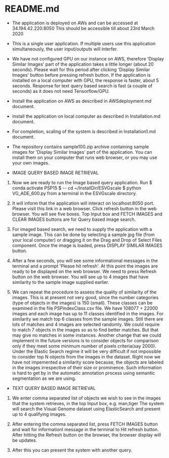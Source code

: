 # README.md

* The application is deployed on AWs and can be accessed at
  34.194.42.220:8050
This should be accessible till about 23rd March 2020

* This is a single user application. If multiple users use this application simultaneously, the user input/outputs will interfer.

* We have not configured GPU on our instance on AWS, therefore 'Display Similar Images' part of the application takes a little longer (about 20 seconds). Please wait for this period after clicking 'Display Similar Images' button before pressing refresh button. If the application is installed on a local computer with GPU, the response is faster, about 5 seconds. Response for text query based search is fast (a couple of seconds) as it does not need Tensorflow/GPU.

* Install the application on AWS as described in AWSdeployment.md document.

* Install the application on local computer as described in Installation.md document.

* For completion, scaling of the system is described in Installation1.md document.

* The repository contains sample100.zip archive containing sample images for 'Display Similar Images' part of the application. You can install them on your computer that runs  web browser, or you may use your own images.


* IMAGE QUERY BASED IMAGE RETRIEVAL

1. Now we are ready to run the Image based query application. Run
$ conda activate PSP15
$ -- cd ~/InstallDir/ESVGscale
$ python VG_ADE_600.py 
from a terminal in the ESVGscale directory.

2. It will inform that the application will interact on localhost:8050 port. Please visit this link in a web browser. Click refresh button in the web browser. You will see five boxes. Top Input box and FETCH IMAGES and CLEAR IMAGES buttons are for Query based image search.

3. For imaged based search, we need to supply the application with a sample image. This can be done by selecting a sample jpg file (from your local computer) or dragging it on the Drag and Drop of Select Files component. Once the image is loaded, press DISPLAY SIMILAR IMAGES button. 

4. After a few seconds, you will see some informational messages in the terminal and a prompt 'Please hit refresh'. At this point the images are ready to be displayed on the web browser. We need to press Refresh button on the web browser. You will see up to 4 images that have similarity to the sample image supplied earlier. 

5. We can repeat the procedure to assess the quality of similarity of the images. This is at present not very good, since the number categories (type of objects in the images) is 150 (small). These classes can be examined in the file PSPindexClass.csv file. We have 108077 + 22000 images and each image has up to 11 classes identified in the images. For similarity we match top 6 classes from the sample images. Still there are lots of matches and 4 images are selected randomly. We could require to match 7 objects in the images so as to find better matches. But that may give no matches in some instances. Another change that we could implement in the future versions is  to consider objects for comparison only if they meet some minimum number of pixels criteria(say 2000). Under the Elastic Search regime it will be very difficult if not impossible to consider top N objects from the images in the dataset. Right now we have not impemented a similarity score because, the objects are labeled in the images irrespective of their size or prominence. Such information is hard to get by in the automatic annotation process using semantic segmentation as we are using. 


* TEXT QUERY BASED IMAGE RETRIEVAL

1. We enter comma separated list of objects we wish to see in the images that the system retrieves, in the top Input box, e.g. man,tiger 
The system will search the Visual Genome dataset using ElasticSearch and present up to 4 qualifying images. 

2. After entering the comma separated list, press FETCH IMAGES button and wait for informationl message in the terminal to Hit refresh button. After hitting the Refresh button on the browser, the browser display will be updates. 

3. After this you can present the system with another query. 
 




